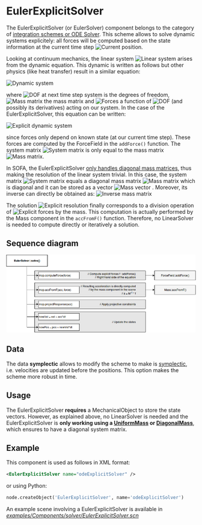 EulerExplicitSolver  
===================

The EulerExplicitSolver (or EulerSolver) component belongs to the category of [integration schemes or ODE Solver](https://www.sofa-framework.org/community/doc/main-principles/system-resolution/integration-schemes/). This scheme allows to solve dynamic systems explicitely: all forces will be computed based on the state information at the current time step <img class="latex" src="https://latex.codecogs.com/png.latex?x(t)" title="Current position"/>.

Looking at continuum mechanics, the linear system <img class="latex" src="https://latex.codecogs.com/png.latex?$$\mathbf{A}x=b$$" title="Linear system" /> arises from the dynamic equation. This dynamic is written as follows but other physics (like heat transfer) result in a similar equation:

<img class="latex" src="https://latex.codecogs.com/png.latex?$$\mathbf{M}\Delta%20v=dt\left(f(x,t)\right)$$" title="Dynamic system" />

where <img class="latex" src="https://latex.codecogs.com/png.latex?$$x$$" title="DOF at next time step system" /> is the degrees of freedom, <img class="latex" src="https://latex.codecogs.com/png.latex?$$\mathbf{M}$$" title="Mass matrix" /> the mass matrix and <img class="latex" src="https://latex.codecogs.com/png.latex?$$f(x,t)$$" title="Forces" /> a function of <img class="latex" src="https://latex.codecogs.com/png.latex?$$x$$" title="DOF" /> (and possibly its derivatives) acting on our system. In the case of the EulerExplicitSolver, this equation can be written: 

<img class="latex" src="https://latex.codecogs.com/png.latex?$$\mathbf{M}\Delta%20v=dt\left(f(x(t))\right)$$" title="Explicit dynamic system" />

since forces only depend on known state (at our current time step). These forces are computed by the ForceField in the `addForce()` function. The system matrix <img class="latex" src="https://latex.codecogs.com/png.latex?$$\mathbf{A}$$" title="System matrix" /> is only equal to the mass matrix <img class="latex" src="https://latex.codecogs.com/png.latex?$$\mathbf{M}$$" title="Mass matrix" />.

In SOFA, the EulerExplicitSolver <u>only handles diagonal mass matrices</u>, thus making the resolution of the linear system trivial. In this case, the system matrix <img class="latex" src="https://latex.codecogs.com/png.latex?$$\mathbf{A}$$" title="System matrix" /> equals a diagonal mass matrix <img class="latex" src="https://latex.codecogs.com/png.latex?$$\mathbf{M}$$" title="Mass matrix" /> which is diagonal and it can be stored as a vector <img class="latex" src="https://latex.codecogs.com/png.latex?$$|m|$$" title="Mass vector" /> . Moreover, its inverse can directly be obtained as: <img class="latex" src="https://latex.codecogs.com/png.latex?$$\mathbf{M}^{-1}=|m|^{-1}=\frac{1}{|m|}$$" title="Inverse mass matrix" /> 

The solution <img class="latex" src="https://latex.codecogs.com/png.latex?$$\Delta%20v_{sol}=dt\cdot%20\mathbf{M}^{-1}f(x(t))$$" title="Explicit resolution" /> finally corresponds to a division operation of <img class="latex" src="https://latex.codecogs.com/png.latex?f(x(t))" title="Explicit forces" /> by the mass. This computation is actually performed by the Mass component in the `accFromF()` function. Therefore, no LinearSolver is needed to compute directly or iteratively a solution.



Sequence diagram
----------------

<a href="https://github.com/sofa-framework/doc/blob/master/Images/integrationscheme/EulerExplicitSolver.png?raw=true"><img src="https://github.com/sofa-framework/doc/blob/master/Images/integrationscheme/EulerExplicitSolver.png?raw=true" title="Flow diagram for a EulerExplicitSolver"/></a>


Data
----

The data **symplectic** allows to modify the scheme to make is [symplectic](https://en.wikipedia.org/wiki/Semi-implicit_Euler_method), i.e. velocities are updated before the positions. This option makes the scheme more robust in time.


Usage  
-----  

The EulerExplicitSolver **requires** a MechanicalObject to store the state vectors. However, as explained above, no LinearSolver is needed and the EulerExplicitSolver is **only working using a [UniformMass](https://www.sofa-framework.org/community/doc/using-sofa/components/mass/uniformmass/) or [DiagonalMass](https://www.sofa-framework.org/community/doc/using-sofa/components/mass/diagonalmass/)**, which ensures to have a diagonal system matrix.



Example  
-------  

This component is used as follows in XML format:  
 
``` xml  
<EulerExplicitSolver name="odeExplicitSolver" />
```  
 
or using Python:  
 
``` python  
node.createObject('EulerExplicitSolver', name='odeExplicitSolver')
```  
 
An example scene involving a EulerExplicitSolver is available in [*examples/Components/solver/EulerExplicitSolver.scn*](https://github.com/sofa-framework/sofa/blob/master/examples/Components/solver/EulerExplicitSolver.scn)